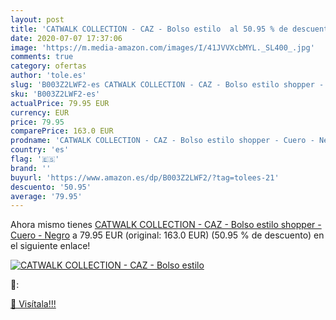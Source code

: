 ```yaml
---
layout: post
title: 'CATWALK COLLECTION - CAZ - Bolso estilo  al 50.95 % de descuento'
date: 2020-07-07 17:37:06
image: 'https://m.media-amazon.com/images/I/41JVVXcbMYL._SL400_.jpg'
comments: true
category: ofertas
author: 'tole.es'
slug: 'B003Z2LWF2-es CATWALK COLLECTION - CAZ - Bolso estilo shopper - Cuero -...'
sku: 'B003Z2LWF2-es'
actualPrice: 79.95 EUR
currency: EUR
price: 79.95
comparePrice: 163.0 EUR
prodname: 'CATWALK COLLECTION - CAZ - Bolso estilo shopper - Cuero - Negro'
country: 'es'
flag: '🇪🇸'
brand: ''
buyurl: 'https://www.amazon.es/dp/B003Z2LWF2/?tag=tolees-21'
descuento: '50.95'
average: '79.95'
---
```


Ahora mismo tienes [CATWALK COLLECTION - CAZ - Bolso estilo shopper - Cuero - Negro](https://www.amazon.es/dp/B003Z2LWF2/?tag=tolees-21) a 79.95 EUR (original: 163.0 EUR) (50.95 %  de descuento) en el siguiente enlace!

[![CATWALK COLLECTION - CAZ - Bolso estilo ](https://m.media-amazon.com/images/I/41JVVXcbMYL._SL400_.jpg)](https://www.amazon.es/dp/B003Z2LWF2/?tag=tolees-21)

🔎:


[🛒 Visítala!!!](https://www.amazon.es/dp/B003Z2LWF2/?tag=tolees-21)
